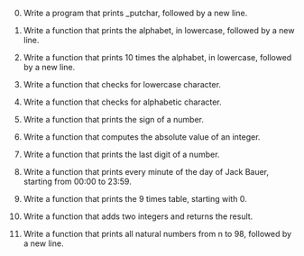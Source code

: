 0. Write a program that prints _putchar, followed by a new line.



1. Write a function that prints the alphabet, in lowercase, followed by a new line.



2. Write a function that prints 10 times the alphabet, in lowercase, followed by a new line.



3. Write a function that checks for lowercase character.



4. Write a function that checks for alphabetic character.



5. Write a function that prints the sign of a number.



6. Write a function that computes the absolute value of an integer.



7. Write a function that prints the last digit of a number.



8. Write a function that prints every minute of the day of Jack Bauer, starting from 00:00 to 23:59.



9. Write a function that prints the 9 times table, starting with 0.



10. Write a function that adds two integers and returns the result.



11. Write a function that prints all natural numbers from n to 98, followed by a new line.
